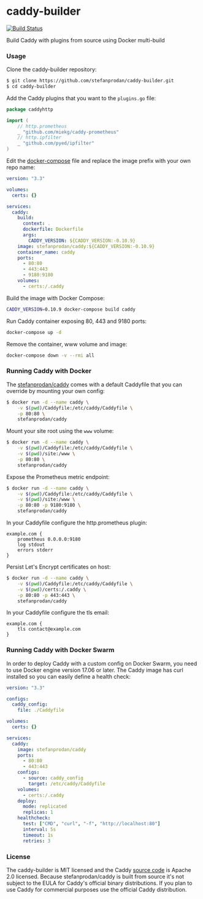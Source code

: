 # caddy-builder

[![Build Status](https://travis-ci.org/stefanprodan/caddy-builder.svg?branch=master)](https://travis-ci.org/stefanprodan/caddy-builder)

Build Caddy with plugins from source using Docker multi-build

### Usage

Clone the caddy-builder repository:

```bash
$ git clone https://github.com/stefanprodan/caddy-builder.git
$ cd caddy-builder
```

Add the Caddy plugins that you want to the `plugins.go` file:

```go
package caddyhttp

import (
	// http.prometheus
	_ "github.com/miekg/caddy-prometheus"
	// http.ipfilter
	_ "github.com/pyed/ipfilter"
)
```

Edit the [docker-compose](https://github.com/stefanprodan/caddy-builder/blob/master/docker-compose.yml) 
file and replace the image prefix with your own repo name:

```yaml
version: "3.3"

volumes:
  certs: {}

services:
  caddy:
    build:
      context: .
      dockerfile: Dockerfile
      args:
        CADDY_VERSION: ${CADDY_VERSION:-0.10.9}
    image: stefanprodan/caddy:${CADDY_VERSION:-0.10.9}
    container_name: caddy
    ports:
      - 80:80
      - 443:443
      - 9180:9180
    volumes:
      - certs:/.caddy
```

Build the image with Docker Compose:

```bash
CADDY_VERSION=0.10.9 docker-compose build caddy
```

Run Caddy container exposing 80, 443 and 9180 ports:

```bash
docker-compose up -d
```

Remove the container, www volume and image:

```bash
docker-compose down -v --rmi all
```

### Running Caddy with Docker

The [stefanprodan/caddy](https://hub.docker.com/r/stefanprodan/caddy/) comes with a default Caddyfile that 
you can override by mounting your own config:

```bash
$ docker run -d --name caddy \
    -v $(pwd)/Caddyfile:/etc/caddy/Caddyfile \
    -p 80:80 \
    stefanprodan/caddy
```

Mount your site root using the `www` volume:

```bash
$ docker run -d --name caddy \
    -v $(pwd)/Caddyfile:/etc/caddy/Caddyfile \
    -v $(pwd)/site:/www \
    -p 80:80 \
    stefanprodan/caddy
```

Expose the Prometheus metric endpoint:

```bash
$ docker run -d --name caddy \
    -v $(pwd)/Caddyfile:/etc/caddy/Caddyfile \
    -v $(pwd)/site:/www \
    -p 80:80 -p 9180:9180 \
    stefanprodan/caddy
```

In your Caddyfile configure the http.prometheus plugin:

```
example.com {
    prometheus 0.0.0.0:9180
    log stdout
    errors stderr
}
```

Persist Let's Encrypt certificates on host:

```bash
$ docker run -d --name caddy \
    -v $(pwd)/Caddyfile:/etc/caddy/Caddyfile \
    -v $(pwd)/certs:/.caddy \
    -p 80:80 -p 443:443 \
    stefanprodan/caddy
```

In your Caddyfile configure the tls email:

```
example.com {
    tls contact@example.com
}
```

### Running Caddy with Docker Swarm

In order to deploy Caddy with a custom config on Docker Swarm, you need to use 
Docker engine version 17.06 or later. The Caddy image has curl installed so 
you can easily define a health check:

```yaml
version: "3.3"

configs:
  caddy_config:
    file: ./Caddyfile

volumes:
  certs: {}

services:
  caddy:
    image: stefanprodan/caddy
    ports:
      - 80:80
      - 443:443
    configs:
      - source: caddy_config
        target: /etc/caddy/Caddyfile
    volumes:
      - certs:/.caddy
    deploy:
      mode: replicated
      replicas: 1    
    healthcheck:
      test: ["CMD", "curl", "-f", "http://localhost:80"]
      interval: 5s
      timeout: 1s
      retries: 3
```

### License

The caddy-builder is MIT licensed and the Caddy 
[source code](https://github.com/mholt/caddy/blob/master/LICENSE.txt) is Apache 2.0 licensed. 
Because stefanprodan/caddy is built from source it's not subject to the EULA for 
Caddy's official binary distributions. If you plan to use Caddy for commercial purposes use the official 
Caddy distribution.   
